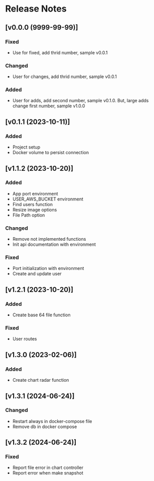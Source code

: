 # Release Notes

## [v0.0.0 (9999-99-99)]
### Fixed
- Use for fixed, add thrid number, sample v0.0.1

### Changed
- User for changes, add thrid number, sample v0.0.1

### Added
- User for adds, add second number, sample v0.1.0. But, large adds change first number, sample v1.0.0

## [v0.1.1 (2023-10-11)]
### Added
- Project setup
- Docker volume to persist connection

## [v1.1.2 (2023-10-20)]
### Added
- App port environment
- USER_AWS_BUCKET environment
- Find users function
- Resize image options
- File Path option

### Changed
- Remove not implemented functions
- Init api documentation with environment

### Fixed
- Port initialization with environment 
- Create and update user

## [v1.2.1 (2023-10-20)]
### Added
- Create base 64 file function

### Fixed
- User routes

## [v1.3.0 (2023-02-06)]
### Added
- Create chart radar function

## [v1.3.1 (2024-06-24)]
### Changed
- Restart always in docker-compose file
- Remove db in docker compose

## [v1.3.2 (2024-06-24)]
### Fixed
- Report file error in chart controller
- Report error when make snapshot